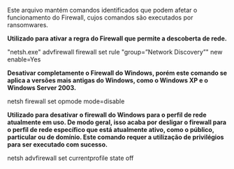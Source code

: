 Este arquivo mantém comandos identificados que podem afetar o funcionamento do Firewall, cujos comandos são executados por ransomwares. 

**Utilizado para ativar a regra do Firewall que permite a descoberta de rede.**

"netsh.exe" advfirewall firewall set rule "group=”Network Discovery”" new enable=Yes


**Desativar completamente o Firewall do Windows, porém este comando se aplica a versões mais antigas do Windows, como o Windows XP e o Windows Server 2003.**

netsh firewall set opmode mode=disable

**Utilizado para desativar o firewall do Windows para o perfil de rede atualmente em uso. De modo geral, isso acaba por desligar o firewall para o perfil de rede específico que está atualmente ativo, como o público, particular ou de domínio. 
Este comando requer a utilização de privilégios para ser executado com sucesso.**


netsh advfirewall set currentprofile state off



